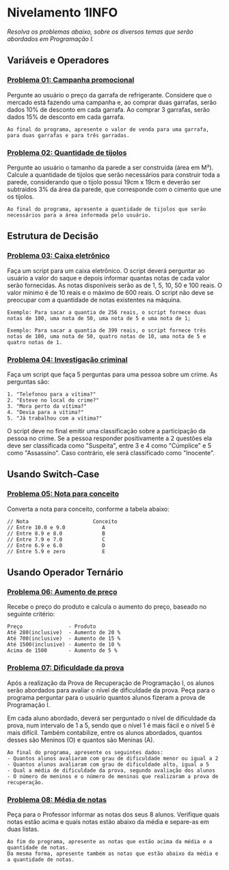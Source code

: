 # Nivelamento 1INFO

_Resolva os problemas abaixo, sobre os diversos temas que serão abordados em Programação I._

## Variáveis e Operadores
### **<u>Problema 01: Campanha promocional</u>**
Pergunte ao usuário o preço da garrafa de refrigerante. Considere que o mercado está fazendo uma campanha e, ao comprar duas garrafas, serão dados 10% de desconto em cada garrafa. Ao comprar 3 garrafas, serão dados 15% de desconto em cada garrafa.

    Ao final do programa, apresente o valor de venda para uma garrafa, para duas garrafas e para três garradas.

### **<u>Problema 02: Quantidade de tijolos</u>**
Pergunte ao usuário o tamanho da parede a ser construída (área em M²). Calcule a quantidade de tijolos que serão necessários para construir toda a parede, considerando que o tijolo possui 19cm x 19cm e deverão ser subtraídos 3% da área da parede, que corresponde com o cimento que une os tijolos.

    Ao final do programa, apresente a quantidade de tijolos que serão necessários para a área informada pelo usuário.

## Estrutura de Decisão
### **<u>Problema 03: Caixa eletrônico</u>**
Faça um script para um caixa eletrônico. O script deverá perguntar ao usuário a valor do saque e depois informar quantas notas de cada valor serão fornecidas. As notas disponíveis serão as de 1, 5, 10, 50 e 100 reais. O valor mínimo é de 10 reais e o máximo de 600 reais. O script não deve se preocupar com a quantidade de notas existentes na máquina.

    Exemplo: Para sacar a quantia de 256 reais, o script fornece duas notas de 100, uma nota de 50, uma nota de 5 e uma nota de 1;
    
    Exemplo: Para sacar a quantia de 399 reais, o script fornece três notas de 100, uma nota de 50, quatro notas de 10, uma nota de 5 e quatro notas de 1.


### **<u>Problema 04: Investigação criminal</u>**
Faça um script que faça 5 perguntas para uma pessoa sobre um crime. As perguntas são:

    1. "Telefonou para a vítima?"
    2. "Esteve no local do crime?"
    3. "Mora perto da vítima?"
    4. "Devia para a vítima?"
    5. "Já trabalhou com a vítima?"

O script deve no final emitir uma classificação sobre a participação da pessoa no crime. Se a pessoa responder positivamente a 2 questões ela deve ser classificada como "Suspeita", entre 3 e 4 como "Cúmplice" e 5 como "Assassino". Caso contrário, ele será classificado como "Inocente".

## Usando Switch-Case
### **<u>Problema 05: Nota para conceito</u>**
Converta a nota para conceito, conforme a tabela abaixo:

    // Nota                     Conceito
    // Entre 10.0 e 9.0            A
    // Entre 8.9 e 8.0             B
    // Entre 7.9 e 7.0             C
    // Entre 6.9 e 6.0             D
    // Entre 5.9 e zero            E

## Usando Operador Ternário
### **<u>Problema 06: Aumento de preço</u>**
Recebe o preço do produto e calcula o aumento do preço, baseado no seguinte critério:

    Preço	            - Produto
    Até 280(inclusive)	- Aumento de 20 %
    Até 700(inclusive)	- Aumento de 15 %
    Até 1500(inclusive)	- Aumento de 10 %
    Acima de 1500	    - Aumento de 5 %

### **<u>Problema 07: Dificuldade da prova</u>**
Após a realização da Prova de Recuperação de Programação I, os alunos serão abordados para avaliar o nível de dificuldade da prova.
Peça para o programa perguntar para o usuário quantos alunos fizeram a prova de Programação I.

Em cada aluno abordado, deverá ser perguntado o nível de dificuldade da prova, num intervalo de 1 a 5, sendo que o nível 1 é mais fácil e o nível 5 é mais difícil. Também contabilize, entre os alunos abordados, quantos desses são Meninos (O) e quantos são Meninas (A).

    Ao final do programa, apresente os seguintes dados:
    - Quantos alunos avaliaram com grau de dificuldade menor ou igual a 2
    - Quantos alunos avaliaram com grau de dificuldade alto, igual a 5
    - Qual a média de dificuldade da prova, segundo avaliação dos alunos
    - O número de meninos e o número de meninas que realizaram a prova de recuperação.

### **<u>Problema 08: Média de notas</u>**
Peça para o Professor informar as notas dos seus 8 alunos.
Verifique quais notas estão acima e quais notas estão abaixo da média e separe-as em duas listas.

    Ao fim do programa, apresente as notas que estão acima da média e a quantidade de notas.
    Da mesma forma, apresente também as notas que estão abaixo da média e a quantidade de notas.